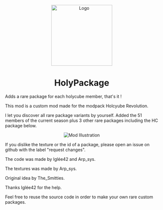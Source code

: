 <p align="center"><img src="https://media.forgecdn.net/avatars/1274/923/638829370131517525.png" alt="Logo" width="200"></p>
<h1 align="center"> HolyPackage  </h1>

<p>Adds a rare package for each holycube member, that's it !</p>
<p>This mod is a custom mod made for the modpack Holcyube Revolution.</p>
<p>I let you discover all rare package variants by yourself. Added the 51 members of the current season plus 3 other rare packages including the HC package below.</p>

<p  align="center"> <img href="https://media.forgecdn.net/attachments/description/null/description_380cbb45-3d74-45ab-afe9-77cef7cf6e4f.png" alt="Mod Illustration"> </p>

<p>If you dislike the texture or the id of a package, please open an issue on github with the label "request changes".</p>
<p>The code was made by Igl&eacute;e42 and Arp_sys.</p>
<p>The textures was made by Arp_sys.</p>
<p>Original idea by The_Smitties.</p>
<p>Thanks Igl&eacute;e42 for the help.</p>
<p>Feel free to reuse the source code in order to make your own rare custom packages.</p>
